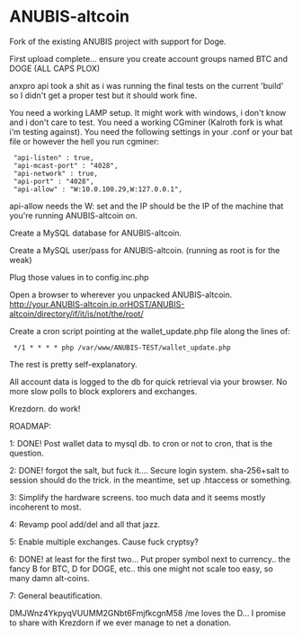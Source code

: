 ANUBIS-altcoin
==============

Fork of the existing ANUBIS project with support for Doge.

First upload complete...  ensure you create account groups named BTC and DOGE (ALL CAPS PLOX)

anxpro api took a shit as i was running the final tests on the current 'build' so I didn't get a proper test but it should work fine.

You need a working LAMP setup.  It might work with windows, i don't know and i don't care to test.
You need a working CGminer (Kalroth fork is what i'm testing against).
You need the following settings in your .conf or your bat file or however the hell you run cgminer:

     "api-listen" : true,
     "api-mcast-port" : "4028",
     "api-network" : true,
     "api-port" : "4028",
     "api-allow" : "W:10.0.100.29,W:127.0.0.1",

api-allow needs the W: set and the IP should be the IP of the machine that you're running ANUBIS-altcoin on.

Create a MySQL database for ANUBIS-altcoin.

Create a MySQL user/pass for ANUBIS-altcoin.  (running as root is for the weak)

Plug those values in to config.inc.php

Open a browser to wherever you unpacked ANUBIS-altcoin.  http://your.ANUBIS-altcoin.ip.orHOST/ANUBIS-altcoin/directory/if/it/is/not/the/root/

Create a cron script pointing at the wallet_update.php file along the lines of:

     */1 * * * * php /var/www/ANUBIS-TEST/wallet_update.php


The rest is pretty self-explanatory.

All account data is logged to the db for quick retrieval via your browser.  No more slow polls to block explorers and exchanges.

Krezdorn.  do work!

ROADMAP:

1: DONE! Post wallet data to mysql db.  to cron or not to cron, that is the question.

2: DONE! forgot the salt, but fuck it.... Secure login system.  sha-256+salt to session should do the trick.  in the meantime, set up .htaccess or something.

3: Simplify the hardware screens.  too much data and it seems mostly incoherent to most.

4: Revamp pool add/del and all that jazz.

5: Enable multiple exchanges.  Cause fuck cryptsy?

6: DONE! at least for the first two... Put proper symbol next to currency..  the fancy B for BTC, D for DOGE, etc..  this one might not scale too easy, so many damn alt-coins.

7: General beautification.


DMJWnz4YkpyqVUUMM2GNbt6FmjfkcgnM58  /me loves the D...  I promise to share with Krezdorn if we ever manage to net a donation.
